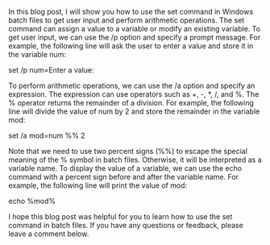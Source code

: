 In this blog post, I will show you how to use the set command in Windows batch files to get user input and perform arithmetic operations. The set command can assign a value to a variable or modify an existing variable. To get user input, we can use the /p option and specify a prompt message. For example, the following line will ask the user to enter a value and store it in the variable num:

set /p num=Enter a value: 

To perform arithmetic operations, we can use the /a option and specify an expression. The expression can use operators such as +, -, *, /, and %. The % operator returns the remainder of a division. For example, the following line will divide the value of num by 2 and store the remainder in the variable mod:

set /a mod=num %% 2

Note that we need to use two percent signs (%%) to escape the special meaning of the % symbol in batch files. Otherwise, it will be interpreted as a variable name. To display the value of a variable, we can use the echo command with a percent sign before and after the variable name. For example, the following line will print the value of mod:

echo %mod%

I hope this blog post was helpful for you to learn how to use the set command in batch files. If you have any questions or feedback, please leave a comment below.
